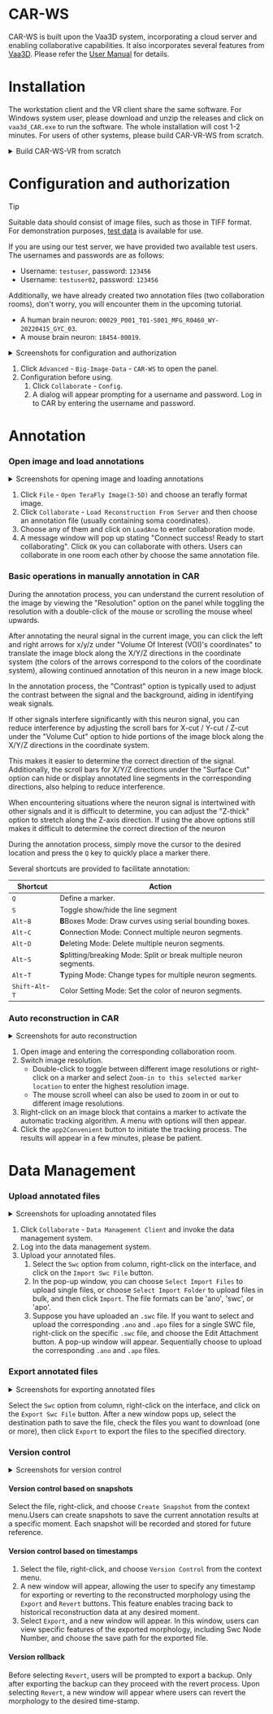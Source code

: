 # CAR-WS


CAR-WS is built upon the Vaa3D system, incorporating a cloud server and enabling collaborative capabilities. It also incorporates several features from [Vaa3D](http://www.vaa3d.org/). Please refer the [User Manual](https://github.com/Vaa3D/Vaa3D_Wiki/wiki/UserManual.wiki) for details.


# Installation

The workstation client and the VR client share the same software. For Windows system user, please download and unzip the releases and click on `vaa3d_CAR.exe` to run the software. The whole installation will cost 1-2 minutes.  For users of other systems, please build CAR-VR-WS from scratch.

<details>
<summary>Build CAR-WS-VR from scratch</summary>

CAR-WS and CAR-VR clients share the same codebase based on Qt 4.7.3. You can refer to the following tutorials to compile.

- [On Linux](https://github.com/Vaa3D/Vaa3D_Wiki/wiki/Build-Vaa3D-on-Linux): Build CAR-VR-WS with C++ and QMake.
- [On Windows](https://github.com/Vaa3D/Vaa3D_Wiki/wiki/Build-Vaa3D-on-Windows-(QMake)): Build CAR-VR-WS with MSVC and QMake.

</details>


# Configuration and authorization

> [!TIP]
>
> Suitable data should consist of image files, such as those in TIFF format. For demonstration purposes, [test data](../assets/demo_image_data) is available for use.
> 
> If you are using our test server, we have provided two available test users. The usernames and passwords are as follows:
> 
> - Username: `testuser`, password: `123456`
> - Username: `testuser02`, password: `123456`
> 
> Additionally, we have already created two annotation files (two collaboration rooms), don't worry, you will encounter them in the upcoming tutorial.
> - A human brain neuron: `00029_P001_T01-S001_MFG_R0460_WY-20220415_GYC_03`.
> - A mouse brain neuron: `18454-00019`.


<details>
<summary>Screenshots for configuration and authorization</summary>

![The CAR-WS entry](../assets/ws_entering.png)

**Figure 1**. The entry for CAR-WS.


![The CAR-WS configuration](../assets/ws_config.png)

**Figure 2**. The interface for config CAR-WS.


![The CAR-WS authorization.](../assets/ws_auth.png)

**Figure 3**. The interface for authenticating CAR-WS.
</details>


1. Click `Advanced` - `Big-Image-Data` - `CAR-WS` to open the panel.
2. Configuration before using.
    1. Click `Collaborate` - `Config`.
    2. A dialog will appear prompting for a username and password. Log in to CAR by entering the username and password.

# Annotation 

### Open image and load annotations

<details>
<summary>Screenshots for opening image and loading annotations</summary>
    

![The entry for loading annotations](../assets/ws_load_ano_1.png)

**Figure 4**. The entry for loading annotations.


![The interface for loading annotations](../assets/ws_load_ano_2.png)
    
**Figure 5**. The view for loading annotations.
</details>

1. Click `File` - `Open TeraFly Image(3-5D)` and choose an terafly format image.
2. Click `Collaborate` - `Load Reconstruction From Server` and then choose an annotation file (usually containing soma coordinates).
3. Choose any of them and click on `LoadAno` to enter collaboration mode.
4. A message window will pop up stating "Connect success! Ready to start collaborating". Click `OK` you can collaborate with others. Users can collaborate in one room each other by choose the same annotation file.


### Basic operations in manually annotation in CAR

During the annotation process, you can understand the current resolution of the image by viewing the "Resolution" option on the panel while toggling the resolution with a double-click of the mouse or scrolling the mouse wheel upwards.

After annotating the neural signal in the current image, you can click the left and right arrows for x/y/z under "Volume Of Interest (VOI)'s coordinates" to translate the image block along the X/Y/Z directions in the coordinate system (the colors of the arrows correspond to the colors of the coordinate system), allowing continued annotation of this neuron in a new image block.

In the annotation process, the "Contrast" option is typically used to adjust the contrast between the signal and the background, aiding in identifying weak signals.

If other signals interfere significantly with this neuron signal, you can reduce interference by adjusting the scroll bars for X-cut / Y-cut / Z-cut under the "Volume Cut" option to hide portions of the image block along the X/Y/Z directions in the coordinate system.

This makes it easier to determine the correct direction of the signal. Additionally, the scroll bars for X/Y/Z directions under the "Surface Cut" option can hide or display annotated line segments in the corresponding directions, also helping to reduce interference. 

When encountering situations where the neuron signal is intertwined with other signals and it is difficult to determine, you can adjust the "Z-thick" option to stretch along the Z-axis direction. If using the above options still makes it difficult to determine the correct direction of the neuron

During the annotation process, simply move the cursor to the desired location and press the `Q` key to quickly place a marker there.

Several shortcuts are provided to facilitate annotation:

| Shortcut          | Action                                                                |
| ----------------- | --------------------------------------------------------------------- |
| `Q`               | Define a marker.                                                      |
| `S`               | Toggle show/hide the line segment                                     |
| `Alt`-`B`         | **B**Boxes Mode: Draw curves using serial bounding boxes.             |
| `Alt`-`C`         | **C**onnection Mode: Connect multiple neuron segments.                |
| `Alt`-`D`         | **D**eleting Mode: Delete multiple neuron segments.                   |
| `Alt`-`S`         | **S**plitting/breaking Mode: Split or break multiple neuron segments. |
| `Alt`-`T`         | **T**yping Mode: Change types for multiple neuron segments.           |
| `Shift`-`Alt`-`T` | Color Setting Mode: Set the color of neuron segments.                 |


### Auto reconstruction in CAR

<details>
<summary>Screenshots for auto reconstruction</summary>

![The entry for auto reconsturction, example in mouse brain "18454-00019"](../assets/auto01.png)

**Figure 6**. The entry for auto reconsturction, example in mouse brain "18454-00019".


![The results for auto reconsturction, example in mouse brain "18454-00019"](../assets/ws_load_ano_2.png)
    
**Figure 7**. The results for auto reconsturction, example in mouse brain "18454-00019".
</details>

1. Open image and entering the corresponding collaboration room.
2. Switch image resolution.
    - Double-click to toggle between different image resolutions or right-click on a marker and select `Zoom-in to this selected marker location` to enter the highest resolution image.
    - The mouse scroll wheel can also be used to zoom in or out to different image resolutions.
3. Right-click on an image block that contains a marker to activate the automatic tracking algorithm. A menu with options will then appear.
4. Click the `app2Convenient` button to initiate the tracking process. The results will appear in a few minutes, please be patient.


# Data Management

### Upload annotated files


<details>
<summary>Screenshots for uploading annotated files</summary>

![ws_dbms_01](../assets/ws_dbms_01.png)
    
**Figure 8**. The entry for data managment client.


![ws_dbms_login](../assets/ws_dbms_login.png)
    
**Figure 9**. The interface for authenticating the data management client.


![The entry for upload SWC files](../assets/ws_dbms_import_swc_01.png)

**Figure 10**. The entry for uploading a single `.swc` file or multiple files with formats such as `ano`, `swc`, or `apo`.


![The interface for upload SWC files](../assets/ws_dbms_import_swc_02.png)

**Figure 11**. The entry for uploading a single `.swc` file or multiple files with formats such as `ano`, `swc`, or `apo`.


![The entry for upload APO or ANO files](../assets/ws_dbms_import_ano_apo_01.png)

**Figure 12**. The entry for uploading `.apo`/`.ano` files.


![The entry for upload APO or ANO files](../assets/ws_dbms_import_ano_apo_02.png)

**Figure 13**. The interface for uploading `.apo`/`.ano` files.
</details>

1. Click `Collaborate` - `Data Management Client` and invoke the data management system.
2. Log into the data management system.
3. Upload your annotated files.
    1. Select the `Swc` option from column, right-click  on the interface, and click on the `Import Swc File` button.
    2. In the pop-up window, you can choose `Select Import Files` to upload single files, or choose `Select Import Folder` to upload files in bulk, and then click `Import`. The file formats can be 'ano', 'swc', or 'apo'.
    3. Suppose you have uploaded an `.swc` file. If you want to select and upload the corresponding `.ano` and `.apo` files for a single SWC file, right-click on the specific `.swc` file, and choose the Edit Attachment button. A pop-up window will appear. Sequentially choose to upload the corresponding `.ano` and `.apo` files.



### Export annotated files

<details>
<summary>Screenshots for exporting annotated files</summary>

![ws_dbms_export_swc_01](../assets/ws_dbms_export_swc_01.png)
    
**Figure 14**. The entry for exporting annotated files.


![ws_dbms_export_swc_02](../assets/ws_dbms_export_swc_02.png)

**Figure 15**. The interface for exporting annotated files.
</details>

 Select the `Swc` option from column, right-click  on the interface, and click on the `Export Swc File` button. After a new window pops up, select the destination path to save the file, check the files you want to download (one or more), then click `Export` to export the files to the specified directory.



### Version control

<details>
<summary>Screenshots for version control
</summary>
    
![The entry for version control](../assets/version_control_00.png)

**Figure 16**. The entry for version control.


![The interface for version control based on snapshots](../assets/version_control_01.png)

**Figure 17**. The interface for version control based on snapshots.


![The versions tree viewer](../assets/version_control_02.png)

**Figure 18**. The versions tree viewer.


![The interface for version rollback](../assets/revert.png)
    
**Figure 19**. The interface for version rollback.
</details>


#### Version control based on snapshots

Select the file, right-click, and choose `Create Snapshot` from the context menu.Users can create snapshots to save the current annotation results at a specific moment. Each snapshot will be recorded and stored for future reference.


#### Version control based on timestamps

1. Select the file, right-click, and choose `Version Control` from the context menu.
2. A new window will appear, allowing the user to specify any timestamp for exporting or reverting to the reconstructed morphology using the `Export` and `Revert` buttons. This feature enables tracing back to historical reconstruction data at any desired moment.
3. Select `Export`, and a new window will appear. In this window, users can view specific features of the exported morphology, including Swc Node Number, and choose the save path for the exported file.


#### Version rollback

Before selecting `Revert`, users will be prompted to export a backup. Only after exporting the backup can they proceed with the revert process. Upon selecting `Revert`, a new window will appear where users can revert the morphology to the desired time-stamp.
